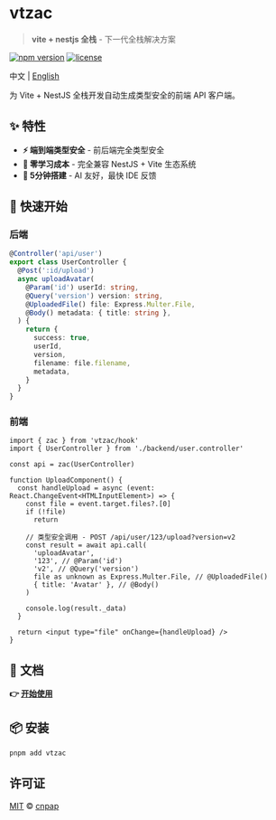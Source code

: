# vtzac

> **vite + nestjs 全栈** - 下一代全栈解决方案

[![npm version](https://img.shields.io/npm/v/vtzac.svg)](https://www.npmjs.com/package/vtzac)
[![license](https://img.shields.io/npm/l/vtzac.svg)](https://github.com/cnpap/vtzac/blob/main/LICENSE.md)

中文 | [English](./README.md)

为 Vite + NestJS 全栈开发自动生成类型安全的前端 API 客户端。

## ✨ 特性

- **⚡ 端到端类型安全** - 前后端完全类型安全
- **🔄 零学习成本** - 完全兼容 NestJS + Vite 生态系统
- **🚀 5分钟搭建** - AI 友好，最快 IDE 反馈

## 🚀 快速开始

### 后端

```typescript
@Controller('api/user')
export class UserController {
  @Post(':id/upload')
  async uploadAvatar(
    @Param('id') userId: string,
    @Query('version') version: string,
    @UploadedFile() file: Express.Multer.File,
    @Body() metadata: { title: string },
  ) {
    return {
      success: true,
      userId,
      version,
      filename: file.filename,
      metadata,
    }
  }
}
```

### 前端

```tsx
import { zac } from 'vtzac/hook'
import { UserController } from './backend/user.controller'

const api = zac(UserController)

function UploadComponent() {
  const handleUpload = async (event: React.ChangeEvent<HTMLInputElement>) => {
    const file = event.target.files?.[0]
    if (!file)
      return

    // 类型安全调用 - POST /api/user/123/upload?version=v2
    const result = await api.call(
      'uploadAvatar',
      '123', // @Param('id')
      'v2', // @Query('version')
      file as unknown as Express.Multer.File, // @UploadedFile()
      { title: 'Avatar' }, // @Body()
    )

    console.log(result._data)
  }

  return <input type="file" onChange={handleUpload} />
}
```

## 📖 文档

**👉 [开始使用](https://vtzac.pages.dev/getting-started)**

## 📦 安装

```bash
pnpm add vtzac
```

## 许可证

[MIT](./LICENSE.md) © [cnpap](https://github.com/cnpap)
